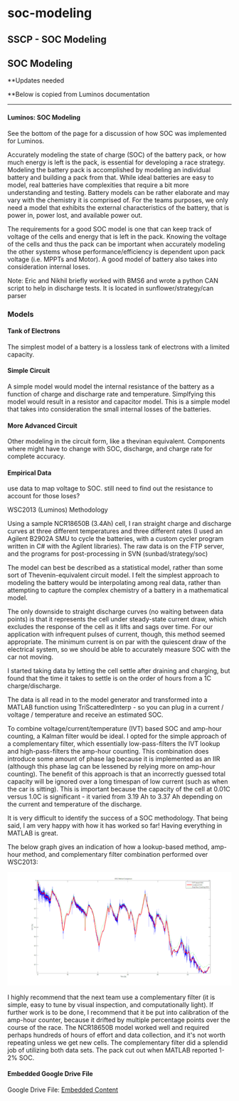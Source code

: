 # soc-modeling

## SSCP - SOC Modeling

## SOC Modeling

\*\*Updates needed

\*\*Below is copied from Luminos documentation

***

#### Luminos: SOC Modeling

See the bottom of the page for a discussion of how SOC was implemented for Luminos.

Accurately modeling the state of charge (SOC) of the battery pack, or how much energy is left is the pack, is essential for developing a race strategy. Modeling the battery pack is accomplished by modeling an individual battery and building a pack from that. While ideal batteries are easy to model, real batteries have complexities that require a bit more understanding and testing. Battery models can be rather elaborate and may vary with the chemistry it is comprised of. For the teams purposes, we only need a model that exhibits the external characteristics of the battery, that is power in, power lost, and available power out.&#x20;

The requirements for a good SOC model is one that can keep track of voltage of the cells and energy that is left in the pack. Knowing the voltage of the cells and thus the pack can be important when accurately modeling the other systems whose performance/efficiency is dependent upon pack voltage (i.e. MPPTs and Motor). A good model of battery also takes into consideration internal loses.&#x20;

Note: Eric and Nikhil briefly worked with BMS6 and wrote a python CAN script to help in discharge tests. It is located in sunflower/strategy/can parser

### Models

#### Tank of Electrons

The simplest model of a battery is a lossless tank of electrons with a limited capacity.

#### Simple Circuit

A simple model would model the internal resistance of the battery as a function of charge and discharge rate and temperature. Simplfying this model would result in a resistor and capacitor model. This is a simple model that takes into consideration the small internal losses of the batteries.

#### More Advanced Circuit

Other modeling in the circuit form, like a thevinan equivalent. Components where might have to change with SOC, discharge, and charge rate for complete accuracy.

#### Empirical Data

use data to map voltage to SOC. still need to find out the resistance to account for those loses?

WSC2013 (Luminos) Methodology

Using a sample NCR18650B (3.4Ah) cell, I ran straight charge and discharge curves at three different temperatures and three different rates (I used an Agilent B2902A SMU to cycle the batteries, with a custom cycler program written in C# with the Agilent libraries). The raw data is on the FTP server, and the programs for post-processing in SVN (sunbad/strategy/soc)

The model can best be described as a statistical model, rather than some sort of Thevenin-equivalent circuit model. I felt the simplest approach to modeling the battery would be interpolating among real data, rather than attempting to capture the complex chemistry of a battery in a mathematical model.

The only downside to straight discharge curves (no waiting between data points) is that it represents the cell under steady-state current draw, which excludes the response of the cell as it lifts and sags over time. For our application with infrequent pulses of current, though, this method seemed appropriate. The minimum current is on par with the quiescent draw of the electrical system, so we should be able to accurately measure SOC with the car not moving.

I started taking data by letting the cell settle after draining and charging, but found that the time it takes to settle is on the order of hours from a 1C charge/discharge.

The data is all read in to the model generator and transformed into a MATLAB function using TriScatteredInterp - so you can plug in a current / voltage / temperature and receive an estimated SOC.

To combine voltage/current/temperature (IVT) based SOC and amp-hour counting, a Kalman filter would be ideal. I opted for the simple approach of a complementary filter, which essentially low-pass-filters the IVT lookup and high-pass-filters the amp-hour counting. This combination does introduce some amount of phase lag because it is implemented as an IIR (although this phase lag can be lessened by relying more on amp-hour counting). The benefit of this approach is that an incorrectly guessed total capacity will be ignored over a long timespan of low current (such as when the car is sitting). This is important because the capacity of the cell at 0.01C versus 1.0C is significant - it varied from 3.19 Ah to 3.37 Ah depending on the current and temperature of the discharge.&#x20;

&#x20;

It is very difficult to identify the success of a SOC methodology. That being said, I am very happy with how it has worked so far! Having everything in MATLAB is great.

The below graph gives an indication of how a lookup-based method, amp-hour method, and complementary filter combination performed over WSC2013:

![](../../../../../assets/image_81092f804a.png)

I highly recommend that the next team use a complementary filter (it is simple, easy to tune by visual inspection, and computationally light). If further work is to be done, I recommend that it be put into calibration of the amp-hour counter, because it drifted by multiple percentage points over the course of the race. The NCR18650B model worked well and required perhaps hundreds of hours of effort and data collection, and it's not worth repeating unless we get new cells. The complementary filter did a splendid job of utilizing both data sets. The pack cut out when MATLAB reported 1-2% SOC.

#### Embedded Google Drive File

Google Drive File: [Embedded Content](https://drive.google.com/embeddedfolderview?id=12gaxmmYtxVkhAJzX99EsL0OE0u7cvoPi#list)
